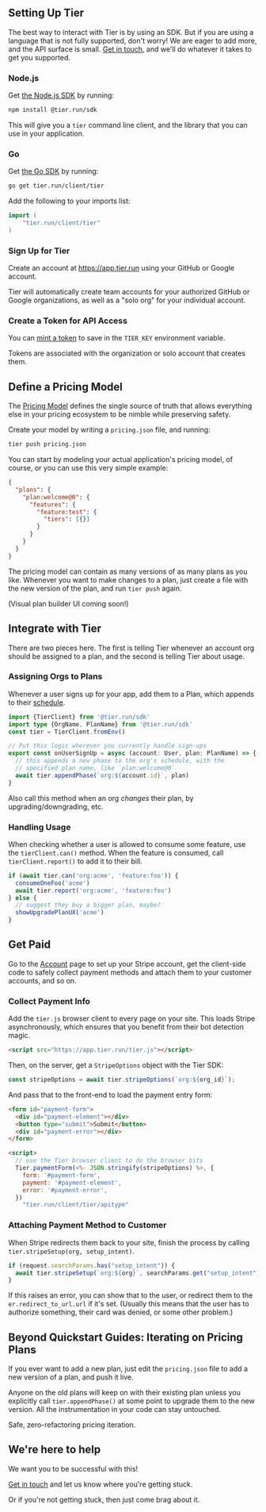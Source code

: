 ## Setting Up Tier

The best way to interact with Tier is by using an SDK. But if
you are using a language that is not fully supported, don't
worry! We are eager to add more, and the API surface is small.
[Get in touch](/slack), and we'll do whatever it takes to get you
supported.

### Node.js

Get [the Node.js
SDK](https://www.npmjs.com/package/@tier.run/sdk) by running:

```bash
npm install @tier.run/sdk
```

This will give you a `tier` command line client, and the library
that you can use in your application.

### Go

Get [the Go SDK](https://pkg.go.dev/tier.run/client/tier) by
running:

```bash
go get tier.run/client/tier
```

Add the following to your imports list:

```go
import (
	"tier.run/client/tier"
)
```

### Sign Up for Tier

Create an account at <https://app.tier.run> using your GitHub or
Google account.

Tier will automatically create team accounts for your authorized
GitHub or Google organizations, as well as a "solo org" for your
individual account.

### Create a Token for API Access

You can [mint a token](/tokens) to save in the `TIER_KEY`
environment variable.

Tokens are associated with the organization or solo account that
creates them.

## Define a Pricing Model

The [Pricing Model](/content/concepts/model.md) defines the
single source of truth that allows everything else in your
pricing ecosystem to be nimble while preserving safety.

Create your model by writing a `pricing.json` file, and running:

```bash
tier push pricing.json
```

You can start by modeling your actual application's pricing
model, of course, or you can use this very simple example:

```json
{
  "plans": {
    "plan:welcome@0": {
      "features": {
        "feature:test": {
          "tiers": [{}]
        }
      }
    }
  }
}
```

The pricing model can contain as many versions of as many plans
as you like. Whenever you want to make changes to a plan, just
create a file with the new version of the plan, and run `tier push` again.

(Visual plan builder UI coming soon!)

## Integrate with Tier

There are two pieces here.  The first is telling Tier whenever an
account org should be assigned to a plan, and the second is
telling Tier about usage.

### Assigning Orgs to Plans

Whenever a user signs up for your app, add them to a Plan, which
appends to their [schedule](/content/concepts/orgs.md).

```ts
import {TierClient} from '@tier.run/sdk'
import type {OrgName, PlanName} from '@tier.run/sdk'
const tier = TierClient.fromEnv()

// Put this logic wherever you currently handle sign-ups
export const onUserSignUp = async (account: User, plan: PlanName) => {
  // this appends a new phase to the org's schedule, with the
  // specified plan name, like `plan:welcome@0`
  await tier.appendPhase(`org:${account.id}`, plan)
}
```

Also call this method when an org _changes_ their plan, by
upgrading/downgrading, etc.

### Handling Usage

When checking whether a user is allowed to consume some feature,
use the `tierClient.can()` method.  When the feature is consumed,
call `tierClient.report()` to add it to their bill.

```js
if (await tier.can('org:acme', 'feature:foo')) {
  consumeOneFoo('acme')
  await tier.report('org:acme', 'feature:foo')
} else {
  // suggest they buy a bigger plan, maybe?
  showUpgradePlanUX('acme')
}
```

## Get Paid

Go to the [Account](/account) page to set up your Stripe account,
get the client-side code to safely collect payment methods and
attach them to your customer accounts, and so on.

### Collect Payment Info

Add the `tier.js` browser client to every page on your site.
This loads Stripe asynchronously, which ensures that you benefit
from their bot detection magic.

```html
<script src="https://app.tier.run/tier.js"></script>
```

Then, on the server, get a `StripeOptions` object with the Tier
SDK:

```js
const stripeOptions = await tier.stripeOptions(`org:${org_id}`);
```

And pass that to the front-end to load the payment entry form:

```html
<form id="payment-form">
  <div id="payment-element"></div>
  <button type="submit">Submit</button>
  <div id="payment-error"></div>
</form>

<script>
  // use the Tier browser client to do the browser bits
  Tier.paymentForm(<%- JSON.stringify(stripeOptions) %>, {
    form: '#payment-form',
    payment: '#payment-element',
    error: '#payment-error',
  })
	"tier.run/client/tier/apitype"
```

### Attaching Payment Method to Customer

When Stripe redirects them back to your site, finish the process
by calling `tier.stripeSetup(org, setup_intent)`.

```js
if (request.searchParams.has("setup_intent")) {
  await tier.stripeSetup(`org:${org}`, searchParams.get("setup_intent"));
}
```

If this raises an error, you can show that to the user, or
redirect them to the `er.redirect_to_url.url` if it's set.
(Usually this means that the user has to authorize something,
their card was denied, or some other problem.)

## Beyond Quickstart Guides: Iterating on Pricing Plans

If you ever want to add a new plan, just edit the `pricing.json`
file to add a new version of a plan, and push it live.

Anyone on the old plans will keep on with their existing plan
unless you explicitly call `tier.appendPhase()` at some point to
upgrade them to the new version. All the instrumentation in your
code can stay untouched.

Safe, zero-refactoring pricing iteration.

## We're here to help

We want you to be successful with this!

[Get in
touch](https://join.slack.com/t/tier-uo72534/shared_invite/zt-1b7iqereo-G2GAIenFHnpi7HX2FmUX6A)
and let us know where you're getting stuck.

Or if you're not getting stuck, then just come brag about it.
